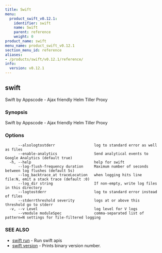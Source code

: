 ```yaml
---
title: Swift
menu:
  product_swift_v0.12.1:
    identifier: swift
    name: Swift
    parent: reference
    weight: 0
product_name: swift
menu_name: product_swift_v0.12.1
section_menu_id: reference
aliases:
- /products/swift/v0.12.1/reference/
info:
  version: v0.12.1
---
```


## swift

Swift by Appscode - Ajax friendly Helm Tiller Proxy

### Synopsis

Swift by Appscode - Ajax friendly Helm Tiller Proxy

### Options

```
      --alsologtostderr                  log to standard error as well as files
      --enable-analytics                 Send analytical events to Google Analytics (default true)
  -h, --help                             help for swift
      --log-flush-frequency duration     Maximum number of seconds between log flushes (default 5s)
      --log_backtrace_at traceLocation   when logging hits line file:N, emit a stack trace (default :0)
      --log_dir string                   If non-empty, write log files in this directory
      --logtostderr                      log to standard error instead of files
      --stderrthreshold severity         logs at or above this threshold go to stderr
  -v, --v Level                          log level for V logs
      --vmodule moduleSpec               comma-separated list of pattern=N settings for file-filtered logging
```

### SEE ALSO

* [swift run](/products/swift/v0.12.1/reference/swift_run)	 - Run swift apis
* [swift version](/products/swift/v0.12.1/reference/swift_version)	 - Prints binary version number.

